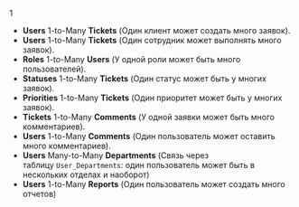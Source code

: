 1
- **Users** 1-to-Many **Tickets** (Один клиент может создать много заявок).
- **Users** 1-to-Many **Tickets** (Один сотрудник может выполнять много заявок).
- **Roles** 1-to-Many **Users** (У одной роли может быть много пользователей).
- **Statuses** 1-to-Many **Tickets** (Один статус может быть у многих заявок).
- **Priorities** 1-to-Many **Tickets** (Один приоритет может быть у многих заявок).
- **Tickets** 1-to-Many **Comments** (У одной заявки может быть много комментариев).
- **Users** 1-to-Many **Comments** (Один пользователь может оставить много комментариев).
- **Users** Many-to-Many **Departments** (Связь через таблицу `User_Departments`: один пользователь может быть в нескольких отделах и наоборот)
- **Users** 1-to-Many **Reports** (Один пользователь может создать много отчетов)